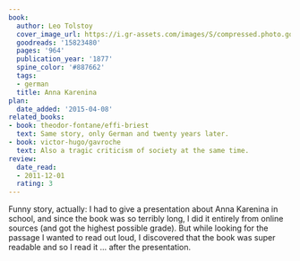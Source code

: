 ```yaml
---
book:
  author: Leo Tolstoy
  cover_image_url: https://i.gr-assets.com/images/S/compressed.photo.goodreads.com/books/1546091617l/15823480._SX98_.jpg
  goodreads: '15823480'
  pages: '964'
  publication_year: '1877'
  spine_color: '#887662'
  tags:
  - german
  title: Anna Karenina
plan:
  date_added: '2015-04-08'
related_books:
- book: theodor-fontane/effi-briest
  text: Same story, only German and twenty years later.
- book: victor-hugo/gavroche
  text: Also a tragic criticism of society at the same time.
review:
  date_read:
  - 2011-12-01
  rating: 3
---
```


Funny story, actually: I had to give a presentation about Anna Karenina in school, and since the book was so terribly
long, I did it entirely from online sources (and got the highest possible grade). But while looking for the passage I
wanted to read out loud, I discovered that the book was super readable and so I read it … after the presentation.
